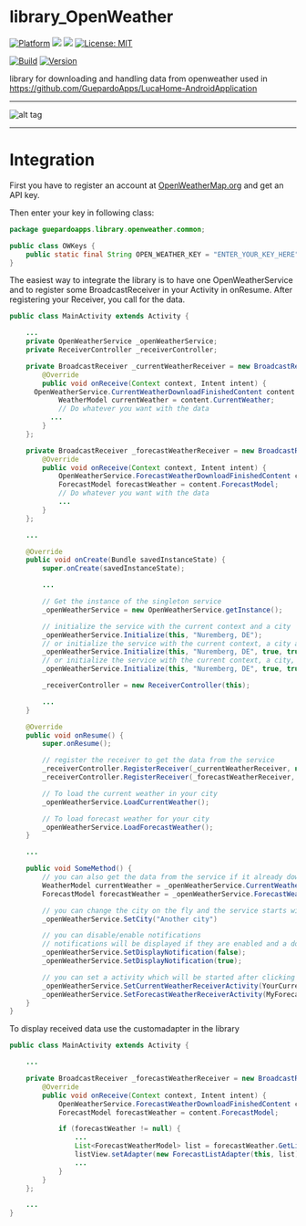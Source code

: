# library_OpenWeather

[![Platform](https://img.shields.io/badge/platform-Android-blue.svg)](https://www.android.com)
<a target="_blank" href="https://www.paypal.me/GuepardoApps" title="Donate using PayPal"><img src="https://img.shields.io/badge/paypal-donate-blue.svg" /></a>
<a target="_blank" href="https://android-arsenal.com/api?level=21" title="API21+"><img src="https://img.shields.io/badge/API-21+-blue.svg" /></a>
[![License: MIT](https://img.shields.io/badge/License-MIT-blue.svg)](https://opensource.org/licenses/MIT)

[![Build](https://img.shields.io/badge/build-passing-green.svg)](https://github.com/GuepardoApps/library_OpenWeather)
[![Version](https://img.shields.io/badge/version-v0.14.0.180113-blue.svg)](https://github.com/GuepardoApps/library_OpenWeather)

library for downloading and handling data from openweather
used in https://github.com/GuepardoApps/LucaHome-AndroidApplication

---

![alt tag](https://github.com/GuepardoApps/library_OpenWeather/blob/master/screenshots/example_usage.png)

---

# Integration

First you have to register an account at [OpenWeatherMap.org](http://www.openweathermap.org/) and get an API key.

Then enter your key in following class:

```java
package guepardoapps.library.openweather.common;

public class OWKeys {
	public static final String OPEN_WEATHER_KEY = "ENTER_YOUR_KEY_HERE";
}
```

The easiest way to integrate the library is to have one OpenWeatherService and to register some BroadcastReceiver in your Activity in onResume.
After registering your Receiver, you call for the data.

```java
public class MainActivity extends Activity {

	...
	private OpenWeatherService _openWeatherService;
	private ReceiverController _receiverController;

	private BroadcastReceiver _currentWeatherReceiver = new BroadcastReceiver() {
		@Override
		public void onReceive(Context context, Intent intent) {
      OpenWeatherService.CurrentWeatherDownloadFinishedContent content = (OpenWeatherService.CurrentWeatherDownloadFinishedContent) intent.getSerializableExtra(OpenWeatherService.CurrentWeatherDownloadFinishedBundle);
			WeatherModel currentWeather = content.CurrentWeather;
			// Do whatever you want with the data
		  ...
		}
	};

	private BroadcastReceiver _forecastWeatherReceiver = new BroadcastReceiver() {
		@Override
		public void onReceive(Context context, Intent intent) {
			OpenWeatherService.ForecastWeatherDownloadFinishedContent content = (OpenWeatherService.ForecastWeatherDownloadFinishedContent) intent.getSerializableExtra(OpenWeatherService.ForecastWeatherDownloadFinishedBundle);
			ForecastModel forecastWeather = content.ForecastModel;
			// Do whatever you want with the data
			...
		}
	};

	...

	@Override
	public void onCreate(Bundle savedInstanceState) {
		super.onCreate(savedInstanceState);

		...

		// Get the instance of the singleton service
		_openWeatherService = new OpenWeatherService.getInstance();

		// initialize the service with the current context and a city
		_openWeatherService.Initialize(this, "Nuremberg, DE");
		// or initialize the service with the current context, a city and the enable/disable for notifications, changing the launcher wallpaper and enable for automatic data reload and timeout (in ms)
		_openWeatherService.Initialize(this, "Nuremberg, DE", true, true, true, true, 5 * 60 * 1000);
		// or initialize the service with the current context, a city, the enable/disable for notifications and activities which will be started after clicking on the notifications
		_openWeatherService.Initialize(this, "Nuremberg, DE", true, true, YourCurrentWeatherActiviy.class, MyForecastActiviy.class, true, true, 5 * 60 * 1000);

		_receiverController = new ReceiverController(this);

		...
	}

	@Override
	public void onResume() {
		super.onResume();

		// register the receiver to get the data from the service
		_receiverController.RegisterReceiver(_currentWeatherReceiver, new String[]{OpenWeatherService.CurrentWeatherDownloadFinishedBroadcast});
		_receiverController.RegisterReceiver(_forecastWeatherReceiver, new String[]{OpenWeatherService.ForecastWeatherDownloadFinishedBroadcast});

		// To load the current weather in your city
		_openWeatherService.LoadCurrentWeather();

		// To load forecast weather for your city
		_openWeatherService.LoadForecastWeather();
	}

	...

	public void SomeMethod() {
		// you can also get the data from the service if it already downloaded it
		WeatherModel currentWeather = _openWeatherService.CurrentWeather()
		ForecastModel forecastWeather = _openWeatherService.ForecastWeather()

		// you can change the city on the fly and the service starts with the download for the city as it was set
		_openWeatherService.SetCity("Another city")

		// you can disable/enable notifications
		// notifications will be displayed if they are enabled and a download was finished
		_openWeatherService.SetDisplayNotification(false);
		_openWeatherService.SetDisplayNotification(true);

		// you can set a activity which will be started after clicking on a notifications
		_openWeatherService.SetCurrentWeatherReceiverActivity(YourCurrentWeatherActiviy.class);
		_openWeatherService.SetForecastWeatherReceiverActivity(MyForecastActiviy.class);
	}
}
```

To display received data use the customadapter in the library

```java
public class MainActivity extends Activity {

	...

	private BroadcastReceiver _forecastWeatherReceiver = new BroadcastReceiver() {
		@Override
		public void onReceive(Context context, Intent intent) {
			OpenWeatherService.ForecastWeatherDownloadFinishedContent content = (OpenWeatherService.ForecastWeatherDownloadFinishedContent) intent.getSerializableExtra(OpenWeatherService.ForecastWeatherDownloadFinishedBundle);
			ForecastModel forecastWeather = content.ForecastModel;

			if (forecastWeather != null) {
				...
				List<ForecastWeatherModel> list = forecastWeather.GetList();
				listView.setAdapter(new ForecastListAdapter(this, list));
				...
			}
		}
	};

	...
}
```
